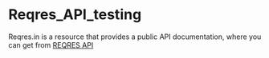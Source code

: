# Reqres_API_testing
Reqres.in is a resource that provides a public API documentation, where you can get from [REQRES API](https://reqres.in/)
